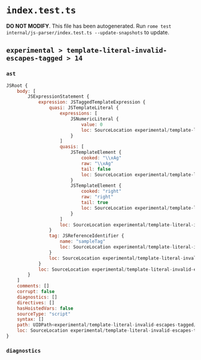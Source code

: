 # `index.test.ts`

**DO NOT MODIFY**. This file has been autogenerated. Run `rome test internal/js-parser/index.test.ts --update-snapshots` to update.

## `experimental > template-literal-invalid-escapes-tagged > 14`

### `ast`

```javascript
JSRoot {
	body: [
		JSExpressionStatement {
			expression: JSTaggedTemplateExpression {
				quasi: JSTemplateLiteral {
					expressions: [
						JSNumericLiteral {
							value: 0
							loc: SourceLocation experimental/template-literal-invalid-escapes-tagged/14/input.js 1:16-1:17
						}
					]
					quasis: [
						JSTemplateElement {
							cooked: "\\xAg"
							raw: "\\xAg"
							tail: false
							loc: SourceLocation experimental/template-literal-invalid-escapes-tagged/14/input.js 1:10-1:14
						}
						JSTemplateElement {
							cooked: "right"
							raw: "right"
							tail: true
							loc: SourceLocation experimental/template-literal-invalid-escapes-tagged/14/input.js 1:18-1:23
						}
					]
					loc: SourceLocation experimental/template-literal-invalid-escapes-tagged/14/input.js 1:9-1:24
				}
				tag: JSReferenceIdentifier {
					name: "sampleTag"
					loc: SourceLocation experimental/template-literal-invalid-escapes-tagged/14/input.js 1:0-1:9 (sampleTag)
				}
				loc: SourceLocation experimental/template-literal-invalid-escapes-tagged/14/input.js 1:0-1:24
			}
			loc: SourceLocation experimental/template-literal-invalid-escapes-tagged/14/input.js 1:0-1:24
		}
	]
	comments: []
	corrupt: false
	diagnostics: []
	directives: []
	hasHoistedVars: false
	sourceType: "script"
	syntax: []
	path: UIDPath<experimental/template-literal-invalid-escapes-tagged/14/input.js>
	loc: SourceLocation experimental/template-literal-invalid-escapes-tagged/14/input.js 1:0-1:24
}
```

### `diagnostics`

```

```
